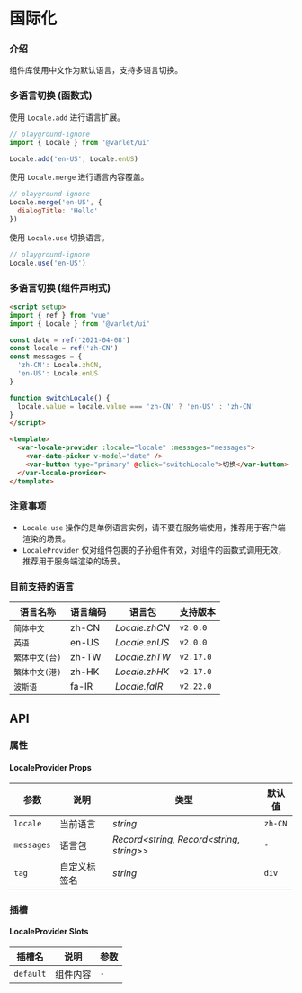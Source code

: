 # 国际化

### 介绍

组件库使用中文作为默认语言，支持多语言切换。

### 多语言切换 (函数式)

使用 `Locale.add` 进行语言扩展。

```js
// playground-ignore
import { Locale } from '@varlet/ui'

Locale.add('en-US', Locale.enUS)
```

使用 `Locale.merge` 进行语言内容覆盖。

```js
// playground-ignore
Locale.merge('en-US', {
  dialogTitle: 'Hello'
})
```

使用 `Locale.use` 切换语言。

```js
// playground-ignore
Locale.use('en-US')
```

### 多语言切换 (组件声明式)

```html
<script setup>
import { ref } from 'vue'
import { Locale } from '@varlet/ui'

const date = ref('2021-04-08')
const locale = ref('zh-CN')
const messages = {
  'zh-CN': Locale.zhCN,
  'en-US': Locale.enUS
}

function switchLocale() {
  locale.value = locale.value === 'zh-CN' ? 'en-US' : 'zh-CN'
}
</script>

<template>
  <var-locale-provider :locale="locale" :messages="messages">
    <var-date-picker v-model="date" />
    <var-button type="primary" @click="switchLocale">切换</var-button>
  </var-locale-provider>
</template>
```

### 注意事项

- `Locale.use` 操作的是单例语言实例，请不要在服务端使用，推荐用于客户端渲染的场景。
- `LocaleProvider` 仅对组件包裹的子孙组件有效，对组件的函数式调用无效，推荐用于服务端渲染的场景。

### 目前支持的语言

| 语言名称 | 语言编码 | 语言包 | 支持版本 |
| --- | --- | --- | --- |
| `简体中文` | zh-CN | _Locale.zhCN_ | `v2.0.0` |
| `英语` | en-US| _Locale.enUS_ | `v2.0.0` |
| `繁体中文(台)` | zh-TW | _Locale.zhTW_ | `v2.17.0` |
| `繁体中文(港)` | zh-HK | _Locale.zhHK_ | `v2.17.0` |
| `波斯语` | fa-IR | _Locale.faIR_ | `v2.22.0` |

## API

### 属性

#### LocaleProvider Props

| 参数         | 说明   | 类型                     | 默认值 | 
|--------------|---------------|--------------------------|---------| 
| `locale` | 当前语言 | _string_ | `zh-CN`    |
| `messages`    | 语言包      | _Record<string, Record<string, string>>_                 | `-`   |
| `tag`    | 自定义标签名      | _string_                 | `div`   |

### 插槽

#### LocaleProvider Slots

| 插槽名 | 说明 | 参数 |
| --- | --- | --- |
| `default` | 组件内容 | `-` |